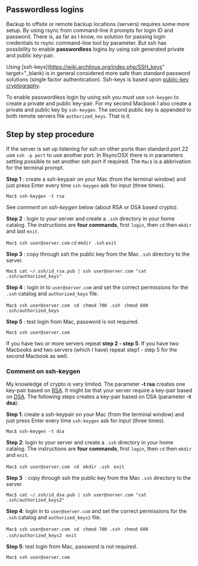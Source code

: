 ## Passwordless logins
 
 
Backup to offsite or remote backup locations (servers) requires some more setup. By using rsync from command-line it prompts for login ID and password. There is, as far as I know, no solution for passing login credentials to rsync command-line tool by parameter. But ssh has possibility to enable **passwordless** logins by using ssh generated private and public key-pair. 

Using [ssh-keys](https://wiki.archlinux.org/index.php/SSH_keys" target="_blank) is in general considered more safe than standard password solutions (single factor authentication). Ssh-keys is based upon [public-key cryptography](https://en.wikipedia.org/wiki/Public-key_cryptography).

To enable passwordless login by using ssh you must use `ssh-keygen` to create a private and public key-pair. For my second Macbook I also create a private and public key by `ssh-keygen`. The second public key is appended to both remote servers file `authorized_keys`. That is it.

## Step by step procedure

If the server is set up listening for ssh on other ports than standard port 22 use `ssh -p port` to use another port. In RsyncOSX there is in parameters setting possible to set another ssh port if required. The `Mac$` is a abbrivation for the terminal prompt.

**Step 1** : create a ssh-keypair on your Mac (from the terminal window) and just press Enter every time `ssh-keygen` ask for input (three times). 

`Mac$ ssh-­keygen -­t rsa`

See _comment on ssh-keygen_ below (about RSA or DSA based crypto).

**Step 2** : login to your server and create a `.ssh` directory in your home catalog. The instructions are **four commands**, first `login`, then `cd` then `mkdir` and last `exit`.

`Mac$ ssh user@server.com` `cd` `mkdir .ssh` `exit`

**Step 3** : copy through ssh the public key from the Mac `.ssh` directory to the server.

`Mac$ cat ~/.ssh/id_rsa.pub | ssh user@server.com "cat .ssh/authorized_keys"`

**Step 4** : login in to `user@server.com` and set the correct permissions for the `.ssh` catalog and `authorized_keys` file.

`Mac$ ssh user@server.com` ` cd` ` chmod 700 .ssh` ` chmod 600 .ssh/authorized_keys`

**Step 5** : test login from Mac, password is not required.

`Mac$ ssh user@server.com`

If you have two or more servers repeat **step 2 - step 5**. If you have two Macbooks and two servers (which I have) repeat step1 - step 5 for the second Macbook as well.

### Comment on ssh-keygen

My knowledge of crypto is very limited. The parameter **-t rsa** creates one key-pair based on <a href="https://en.wikipedia.org/wiki/RSA_(cryptosystem)" target="_blank">RSA</a>. It might be that your server require a key-pair based on <a href="https://en.wikipedia.org/wiki/Digital_Signature_Algorithm" target="_blank">DSA</a>. The following steps creates a key-pair based on DSA (parameter **-t dsa**):

**Step 1**: create a ssh-keypair on your Mac (from the terminal window) and just press Enter every time `ssh-keygen` ask for input (three times).

`Mac$ ssh-­keygen -­t dsa`

**Step 2**: login to your server and create a `.ssh` directory in your home catalog. The instructions are **four commands**, first `login`, then `cd` then `mkdir` and `exit`.

`Mac$ ssh user@server.com` ` cd` ` mkdir .ssh` ` exit`

**Step 3**` `: copy through ssh the public key from the Mac `.ssh` directory to the server.

`Mac$ cat ~/.ssh/id_dsa.pub | ssh user@server.com "cat .ssh/authorized_keys2"`

**Step 4**: login in to `user@server.com` and set the correct permissions for the `.ssh` catalog and `authorized_keys2` file.

`Mac$ ssh user@server.com` ` cd` ` chmod 700 .ssh` ` chmod 600 .ssh/authorized_keys2` ` exit`

**Step 5**: test login from Mac, password is not required.

`Mac$ ssh user@server.com`

